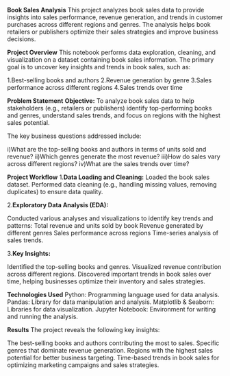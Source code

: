 **Book Sales Analysis**
This project analyzes book sales data to provide insights into sales performance, revenue generation, and trends in customer purchases across different regions and genres. The analysis helps book retailers or publishers optimize their sales strategies and improve business decisions.

**Project Overview**
This notebook performs data exploration, cleaning, and visualization on a dataset containing book sales information. The primary goal is to uncover key insights and trends in book sales, such as:

1.Best-selling books and authors
2.Revenue generation by genre
3.Sales performance across different regions
4.Sales trends over time

**Problem Statement**
**Objective:** To analyze book sales data to help stakeholders (e.g., retailers or publishers) identify top-performing books and genres, understand sales trends, and focus on regions with the highest sales potential.

The key business questions addressed include:

i)What are the top-selling books and authors in terms of units sold and revenue?
ii)Which genres generate the most revenue?
iii)How do sales vary across different regions?
iv)What are the sales trends over time?

**Project Workflow**
1.**Data Loading and Cleaning:**
Loaded the book sales dataset.
Performed data cleaning (e.g., handling missing values, removing duplicates) to ensure data quality.

2.**Exploratory Data Analysis (EDA):**

Conducted various analyses and visualizations to identify key trends and patterns:
Total revenue and units sold by book
Revenue generated by different genres
Sales performance across regions
Time-series analysis of sales trends.

3.**Key Insights:**

Identified the top-selling books and genres.
Visualized revenue contribution across different regions.
Discovered important trends in book sales over time, helping businesses optimize their inventory and sales strategies.

**Technologies Used**
Python: Programming language used for data analysis.
Pandas: Library for data manipulation and analysis.
Matplotlib & Seaborn: Libraries for data visualization.
Jupyter Notebook: Environment for writing and running the analysis.

**Results**
The project reveals the following key insights:

The best-selling books and authors contributing the most to sales.
Specific genres that dominate revenue generation.
Regions with the highest sales potential for better business targeting.
Time-based trends in book sales for optimizing marketing campaigns and sales strategies.
